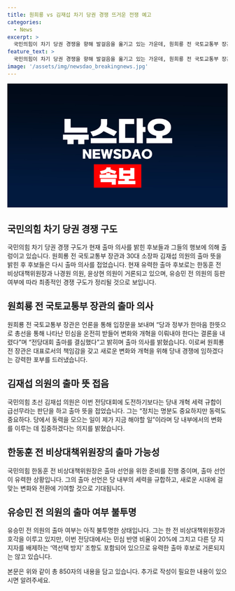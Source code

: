 ```yaml
---
title: 원희룡 vs 김재섭 차기 당권 경쟁 뜨거운 전쟁 예고
categories:
  - News
excerpt: >
  국민의힘이 차기 당권 경쟁을 향해 발걸음을 옮기고 있는 가운데, 원희룡 전 국토교통부 장관과 30대 소장파 김재섭 의원의 출마 의사가 두드러지고 있다. 현재 유승민 전 의원의 등판 여부에 따라 경쟁 구도가 최종적으로 정리될 전망이다. 원 전 장관은 총선 패배 이후 당과 정부가 변화와 개혁을 이루어내야 한다며 전당대회 출마를 결심했고, 김 의원은 당내 개혁 세력 규합이 급선무라는 판단을 한 것으로 보인다. 한동훈 전 비상대책위원장의 출마도 유력시되고 있으며, 유 전 의원의 거취는 아직 불투명한 상태이다.
feature_text: >
  국민의힘이 차기 당권 경쟁을 향해 발걸음을 옮기고 있는 가운데, 원희룡 전 국토교통부 장관과 30대 소장파 김재섭 의원의 출마 의사가 두드러지고 있다. 현재 유승민 전 의원의 등판 여부에 따라 경쟁 구도가 최종적으로 정리될 전망이다. 원 전 장관은 총선 패배 이후 당과 정부가 변화와 개혁을 이루어내야 한다며 전당대회 출마를 결심했고, 김 의원은 당내 개혁 세력 규합이 급선무라는 판단을 한 것으로 보인다. 한동훈 전 비상대책위원장의 출마도 유력시되고 있으며, 유 전 의원의 거취는 아직 불투명한 상태이다.
image: '/assets/img/newsdao_breakingnews.jpg'
---
```


<p><img src="/assets/img/newsdao_breakingnews.jpg" alt="implanttips 속보" /></p>

<h2 data-ke-size="size26">국민의힘 차기 당권 경쟁 구도</h2>

<p>국민의힘 차기 당권 경쟁 구도가 현재 출마 의사를 밝힌 후보들과 그들의 행보에 의해 출렁이고 있습니다. 원희룡 전 국토교통부 장관과 30대 소장파 김재섭 의원의 출마 뜻을 밝힌 후 후보들은 다시 출마 의사를 접었습니다. 현재 유력한 출마 후보로는 한동훈 전 비상대책위원장과 나경원 의원, 윤상현 의원이 거론되고 있으며, 유승민 전 의원의 등판 여부에 따라 최종적인 경쟁 구도가 정리될 것으로 보입니다. </p>

<p data-ke-size="size16"></p>

<h2 data-ke-size="size26">원희룡 전 국토교통부 장관의 출마 의사</h2>

<p>원희룡 전 국토교통부 장관은 언론을 통해 입장문을 보내며 “당과 정부가 한마음 한뜻으로 총선을 통해 나타난 민심을 온전히 받들어 변화와 개혁을 이뤄내야 한다는 결론을 내렸다”며 “전당대회 출마를 결심했다”고 밝히며 출마 의사를 밝혔습니다. 이로써 원희룡 전 장관은 대표로서의 책임감을 갖고 새로운 변화와 개혁을 위해 당내 경쟁에 임하겠다는 강력한 포부를 드러냈습니다. </p>

<p data-ke-size="size16"></p>

<h2 data-ke-size="size26">김재섭 의원의 출마 뜻 접음</h2>

<p>국민의힘 초선 김재섭 의원은 이번 전당대회에 도전하기보다는 당내 개혁 세력 규합이 급선무라는 판단을 하고 출마 뜻을 접었습니다. 그는 “정치는 명분도 중요하지만 동력도 중요하다. 당에서 동력을 모으는 일이 제가 지금 해야할 일”이라며 당 내부에서의 변화를 이루는 데 집중하겠다는 의지를 밝혔습니다. </p>

<p data-ke-size="size16"></p>

<h2 data-ke-size="size26">한동훈 전 비상대책위원장의 출마 가능성</h2>

<p>국민의힘 한동훈 전 비상대책위원장은 출마 선언을 위한 준비를 진행 중이며, 출마 선언이 유력한 상황입니다. 그의 출마 선언은 당 내부의 세력을 규합하고, 새로운 시대에 걸맞는 변화와 전환에 기여할 것으로 기대됩니다.</p>

<p data-ke-size="size16"></p>

<h2 data-ke-size="size26">유승민 전 의원의 출마 여부 불투명</h2>

<p>유승민 전 의원의 출마 여부는 아직 불투명한 상태입니다. 그는 한 전 비상대책위원장과 호각을 이루고 있지만, 이번 전당대에서는 민심 반영 비율이 20%에 그치고 다른 당 지지자를 배제하는 ‘역선택 방지’ 조항도 포함되어 있으므로 유력한 출마 후보로 거론되지는 않고 있습니다.</p>

<p data-ke-size="size16"></p>

<p>본문은 위와 같이 총 850자의 내용을 담고 있습니다. 추가로 작성이 필요한 내용이 있으시면 알려주세요.</p>

